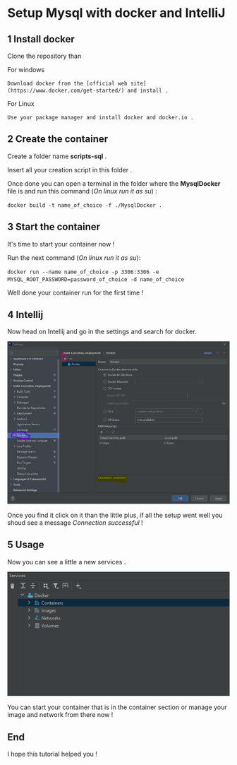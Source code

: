 # Setup Mysql with docker and IntelliJ

## 1 Install docker

Clone the repository than 

For windows

    Download docker from the [official web site](https://www.docker.com/get-started/) and install .

For Linux

    Use your package manager and install docker and docker.io .


## 2 Create the container

Create a folder name **scripts-sql** .

Insert all your creation script in this folder .

Once done you can open a terminal in the folder where the **MysqlDocker** file is and run this command (*On linux run it as su*) : 

`docker build -t name_of_choice -f ./MysqlDocker .`

## 3 Start the container

It's time to start your container now ! 

Run the next command (*On linux run it as su*):

`docker run --name name_of_choice -p 3306:3306 -e MYSQL_ROOT_PASSWORD=password_of_choice -d name_of_choice`

Well done your container run for the first time !

## 4 Intellij

Now head on Intellij and go in the settings and search for docker.

![Intellij setting](/images/1.png)

Once you find it click on it than the little plus, if all the setup went well you shoud see a message *Connection successful* !

## 5 Usage

Now you can see a little a new services .

![Servicies](/images/2.png)

You can start your container that is in the container section or manage your image and network from there now !

## End

I hope this tutorial helped you !